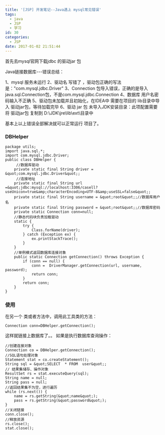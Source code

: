 ```yaml
---
title: '[JSP] 开发笔记--Java遇上 mysql常见错误'
tags:
  - java
  - JSP
  - 学习
id: 30
categories:
  - JSP
date: 2017-01-02 21:51:44
---
```


首先去mysql官网下载jdbc 的驱动jar 包

Java链接数据库---错误总结：

1、mysql 服务未运行
2、驱动名 写错了 ，驱动包正确的写法是："com.mysql.jdbc.Driver"
3、Connection 包导入错误，正确的是导入 java.sql.Connection包，不是com.mysql.jdbc.Connection
4、数据库 用户名密码输入不正确
5、驱动包未加载并且初始化，在IDEA中 需要在项目的 lib目录中导入 驱动jar包，等待加载完毕
6、驱动 jar 包 未导入JDK安装目录：此项配置需要将 驱动jar包 复制到 D:\JDK\jre\lib\ext\目录中
 

基本上以上错误全部解决就可以正常运行 项目了。


### DBHelper


	package utils;
	import java.sql.*;
	import com.mysql.jdbc.Driver;
	public class DBHelper {
	     //数据库驱动
	    private static final String driver = &quot;com.mysql.jdbc.Driver&quot;;
	     //连接地址
	    private static final String url =&quot;jdbc:mysql://localhost:3306/casell?useUnicon=true&amp;characterEncoding=UTF-8&amp;useSSL=false&quot;;
	    private static final String username = &quot;root&quot;;//数据库用户名
	    private static final String password = &quot;root&quot;;//数据库密码
	    private static Connection conn=null;
	    //静态代码块负责加载驱动
	    static {
	        try {
	            Class.forName(driver);
	        } catch (Exception ex) {
	            ex.printStackTrace();
	        }
	    }
	    //单例模式返回数据库连接对象
	    public static Connection getConnection() throws Exception {
	        if (conn == null) {
	            conn =  DriverManager.getConnection(url, username, password);
	            return conn;
	        }
	        return conn;
	    }
	}
	


### 使用

在另一个 类或者方法中，调用此工具类的方法：

	Connection conn=DBHelper.getConnection();

这样就链接上数据库了。。
如果是执行数据库查询操作：

	
	//创建连接对象
	Connection co = DBHelper.getConnection();
	//SQL语句处理对象
	Statement stat = co.createStatement();
	String sql = &quot;SELECT  * FROM  user&quot;;
	// 结果集储存、操作对象
	ResultSet rs = stat.executeQuery(sql);
	String name = null;
	String pass = null;
	//返回结果集不为空，进行遍历
	while (rs.next()) {
	    name = rs.getString(&quot;name&quot;);
	    pass = rs.getString(&quot;password&quot;);
	}
	//关闭链接
	conn.close();
	//释放资源
	rs.close();
	stat.close();
